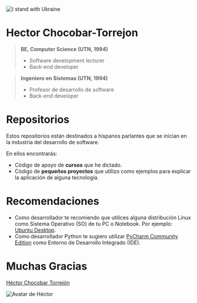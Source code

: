 ![I stand with Ukraine](https://chocobar.net/hcht-uk)
# Hector Chocobar-Torrejon

> **BE, Computer Science (UTN, 1994)**
> - Software development lecturer
> - Back-end developer 

> **Ingeniero en Sistemas (UTN, 1994)**
> - Profesor de desarrollo de software
> - Back-end developer

# Repositorios

Estos repositorios están destinados a hispanos parlantes que se inician en la industria del desarrollo de software.

En ellos encontrarás:

- Código de apoyo de **cursos** que he dictado.
- Código de **pequeños proyectos** que utilizo como ejemplos para explicar la aplicación de alguna tecnología.

# Recomendaciones

- Como desarrollador te recomiendo que utilices alguna distribución Linux como Sistema Operativo (SO) de tu PC o Notebook. Por ejemplo: [Ubuntu Desktop](https://ubuntu.com/download/desktop). 
- Como desarrollador Python te sugiero utilizar [PyCharm Community Edition](https://www.jetbrains.com/pycharm/download/#section=linux) como Entorno de Desarrollo Integrado (IDE).

# Muchas Gracias

[Héctor Chocobar Torrejón](http://chocobar.net)

![Avatar de Héctor](https://en.gravatar.com/userimage/146115819/41a333edd75fea5257a0a684c76cf977.png)

